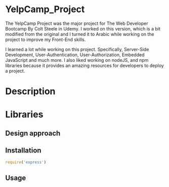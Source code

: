 # YelpCamp_Project
The YelpCamp Project was the major project for The Web Developer Bootcamp By Colt Steele in Udemy. I worked on this version, which is a bit modified from the original and I turned it to Arabic while working on the project to improve my Front-End skills.

I learned a lot while working on this project. Specifically, Server-Side Development, User-Authentication, User-Authorization, Embedded JavaScript and much more. I also liked working on nodeJS, and npm libraries because it provides an amazing resources for developers to deploy a project.


# Description


# Libraries


## Design approach


## Installation

```javascript
require('express')

```

## Usage

